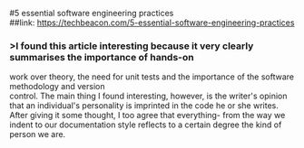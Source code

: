 #5 essential software engineering practices  
##link: <https://techbeacon.com/5-essential-software-engineering-practices>   

### >I found this article interesting because it very clearly summarises the importance of hands-on  
work over theory, the need for unit tests and the importance of the software methodology and version  
control. The main thing I found interesting, however, is the writer's opinion that an individual's personality
is imprinted in the code he or she writes. After giving it some thought, I too agree that everything- from the 
way we indent to our documentation style reflects to a certain degree the kind of person we are.